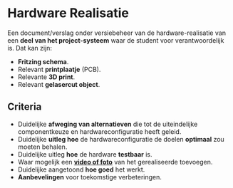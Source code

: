 # Hardware Realisatie
Een document/verslag onder versiebeheer van de hardware-realisatie van een **deel van het project-systeem** waar de student voor verantwoordelijk is. Dat kan zijn: 
* **Fritzing schema**.
* Relevant **printplaatje** (PCB).
* Relevante **3D print**.
* Relevant **gelasercut object**.

## Criteria
* Duidelijke **afweging van alternatieven** die tot de uiteindelijke componentkeuze en hardwareconfiguratie heeft geleid.
* Duidelijke **uitleg hoe** de hardwareconfiguratie de doelen **optimaal** zou moeten behalen.
* Duidelijke uitleg **hoe** de hardware **testbaar** is.
* Waar mogelijk een **[video of foto](./video-foto.md)** van het gerealiseerde toevoegen.
* Duidelijke aangetoond **hoe goed** het werkt.
* **Aanbevelingen** voor toekomstige verbeteringen.